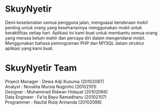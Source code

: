 <h1>SkuyNyetir</h1>
<p>Demi keselamatan semua pengguna jalan, menguasai kendaraan mobil penting untuk orang yang kesehariannya menggunakan mobil untuk beraktifitas setiap hari. Aplikasi ini kami buat untuk membantu semua orang yang merasa belum mahir dan percaya diri dalam mengendarai mobil. Menggunakan bahasa pemrograman PHP dan MYSQL dalam struktur aplikasi yang kami buat.
</p>

<h1>SkuyNyetir Team</h1>
<p>Project Manager  : Dewa Adji Kusuma (20102087)<br>Analyst  : Novalita Mursia Nugroho (20102101)<br>Designer  : Muhammad Ridwan Hidayat (20102066)<br>Data Engineer : Fa'iq Bayu Ramadhanu (20102107)<br>Programmer : Naufal Rizqi Arinanda (20102088)</p>

